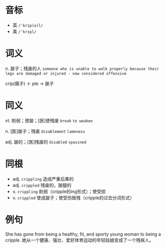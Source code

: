 # 音标

- 英 `/'krɪp(ə)l/`
- 美 `/'krɪpl/`

# 词义

n. 跛子；残废的人
`someone who is unable to walk properly because their legs are damaged or injured - now considered offensive`



crip(瘸子) ＋ ple → 跛子

# 同义

vt. 削弱；使跛；[医]使残废
`break` `to weaken`

n. [医]跛子；残废
`disablement` `lameness`

adj. 跛的；[医]残废的
`disabled` `spavined`

# 同根

- adj. `crippling` 造成严重后果的
- adj. `crippled` 残废的，跛腿的
- v. `crippling` 削弱（cripple的ing形式）；使受损
- v. `crippled` 使成跛子；使受伤致残（cripple的过去分词形式）

# 例句

She has gone from being a healthy, fit, and sporty young woman to being a cripple.
她从一个健康、强壮、爱好体育运动的年轻姑娘变成了一个残疾人。


